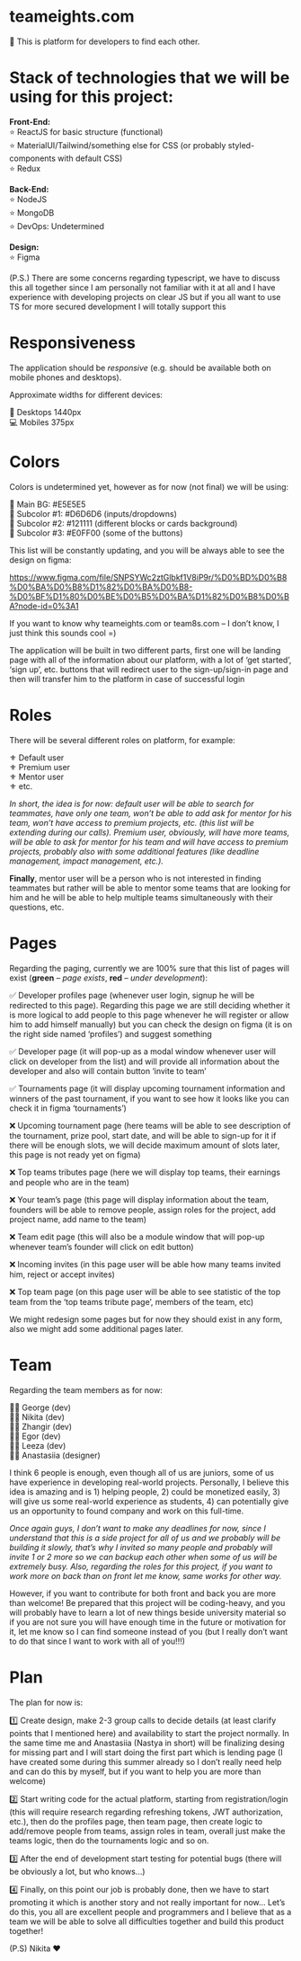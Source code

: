 # teameights.com
🦉 This is platform for developers to find each other.

# Stack of technologies that we will be using for this project:

**Front-End:** <br>
⭐️	ReactJS for basic structure (functional) <br>
⭐️  MaterialUI/Tailwind/something else for CSS (or probably styled-components with default CSS) <br>
⭐️	Redux <br>

 **Back-End:** <br>
⭐️	NodeJS <br>
⭐️	MongoDB <br>
⭐️	DevOps:	Undetermined <br>

**Design:** <br>
⭐️ Figma 

(P.S.) There are some concerns regarding typescript, we have to discuss this all together since I am personally not familiar with it at all and I have experience with developing projects on clear JS but if you all want to use TS for more secured development I will totally support this

# Responsiveness
The application should be *responsive* (e.g. should be available both on mobile phones and desktops).

Approximate widths for different devices:

📱	Desktops 1440px <br>
💻 Mobiles 375px <br>

# Colors

Colors is undetermined yet, however as for now (not final) we will be using:

📌	Main BG: #E5E5E5 <br>
📌	Subcolor #1: #D6D6D6 (inputs/dropdowns) <br>
📌	Subcolor #2: #121111 (different blocks or cards background) <br>
📌	Subcolor #3: #E0FF00 (some of the buttons) <br>

This list will be constantly updating, and you will be always able to see the design on figma:

https://www.figma.com/file/SNPSYWc2ztGlbkf1V8iP9r/%D0%BD%D0%B8%D0%BA%D0%B8%D1%82%D0%BA%D0%B8-%D0%BF%D1%80%D0%BE%D0%B5%D0%BA%D1%82%D0%B8%D0%BA?node-id=0%3A1

If you want to know why teameights.com or team8s.com – I don’t know, I just think this sounds cool =)

The application will be built in two different parts, first one will be landing page with all of the information about our platform, with a lot of ‘get started’, ‘sign up’, etc. buttons that will redirect user to the sign-up/sign-in page and then will transfer him to the platform in case of successful login

# Roles

There will be several different roles on platform, for example:

⚜️	Default user <br>
⚜️	Premium user <br>
⚜️	Mentor user <br>
⚜️	etc. <br>

*In short, the idea is for now: default user will be able to search for teammates, have only one team, won’t be able to add ask for mentor for his team, won’t have access to premium projects, etc. (this list will be extending during our calls). 
Premium user, obviously, will have more teams, will be able to ask for mentor for his team and will have access to premium projects, probably also with some additional features (like deadline management, impact management, etc.).*

**Finally**, mentor user will be a person who is not interested in finding teammates but rather will be able to mentor some teams that are looking for him and he will be able to help multiple teams simultaneously with their questions, etc.

# Pages

Regarding the paging, currently we are 100% sure that this list of pages will exist (**green** – *page exists*, **red** – *under development*):
<p>
✅	Developer profiles page (whenever user login, signup he will be redirected to this page). Regarding this page we are still deciding whether it is more logical to add people to this page whenever he will register or allow him to add himself manually) but you can check the design on figma (it is on the right side named ‘profiles’) and suggest something <br>

✅	Developer page (it will pop-up as a modal window whenever user will click on developer from the list) and will provide all information about the developer and also will contain button ‘invite to team’ <br>

✅	Tournaments page (it will display upcoming tournament information and winners of the past tournament, if you want to see how it looks like you can check it in figma ‘tournaments’) <br>

❌	Upcoming tournament page (here teams will be able to see description of the tournament, prize pool, start date, and will be able to sign-up for it if there will be enough slots, we will decide maximum amount of slots later, this page is not ready yet on figma) <br>

❌ Top teams tributes page (here we will display top teams, their earnings and people who are in the team) <br>

❌	Your team’s page (this page will display information about the team, founders will be able to remove people, assign roles for the project, add project name, add name to the team) <br>

❌	Team edit page (this will also be a module window that will pop-up whenever team’s founder will click on edit button) <br>

❌	Incoming invites (in this page user will be able how many teams invited him, reject or accept invites) <br>

❌	Top team page (on this page user will be able to see statistic of the top team from the ‘top teams tribute page’, members of the team, etc) <br>
</p>
We might redesign some pages but for now they should exist in any form, also we might add some additional pages later.

# Team

Regarding the team members as for now:

🧑🏻	George (dev) <br>
🧑🏻	Nikita (dev) <br>
🧑🏻	Zhangir (dev) <br>
🧑🏻  Egor (dev) <br>
👩🏼	Leeza (dev) <br>
👩🏼	Anastasiia (designer) <br>

I think 6 people is enough, even though all of us are juniors, some of us have experience in developing real-world projects. Personally, I believe this idea is amazing and is 1) helping people, 2) could be monetized easily, 3) will give us some real-world experience as students, 4) can potentially give us an opportunity to found company and work on this full-time.

*Once again guys, I don’t want to make any deadlines for now, since I understand that this is a side project for all of us and we probably will be building it slowly, that’s why I invited so many people and probably will invite 1 or 2 more so we can backup each other when some of us will be extremely busy. Also, regarding the roles for this project, if you want to work more on back than on front let me know, same works for other way.*

However, if you want to contribute for both front and back you are more than welcome! Be prepared that this project will be coding-heavy, and you will probably have to learn a lot of new things beside university material so if you are not sure you will have enough time in the future or motivation for it, let me know so I can find someone instead of you (but I really don’t want to do that since I want to work with all of you!!!)

# Plan

The plan for now is:

1️⃣	Create design, make 2-3 group calls to decide details (at least clarify points that I mentioned here) and availability to start the project normally. In the same time me and Anastasiia (Nastya in short) will be finalizing desing for missing part and I will start doing the first part which is lending page (I have created some during this summer already so I don’t really need help and can do this by myself, but if you want to help you are more than welcome) <br>

2️⃣	Start writing code for the actual platform, starting from registration/login (this will require research regarding refreshing tokens, JWT authorization, etc.), then do the profiles page, then team page, then create logic to add/remove people from teams, assign roles in team, overall just make the teams logic, then do the tournaments logic and so on. <br>

3️⃣	After the end of development start testing for potential bugs (there will be obviously a lot, but who knows…) <br>

4️⃣	Finally, on this point our job is probably done, then we have to start promoting it which is another story and not really important for now…
Let’s do this, you all are excellent people and programmers and I believe that as a team we will be able to solve all difficulties together and build this product together! <br>

(P.S) Nikita ❤️
